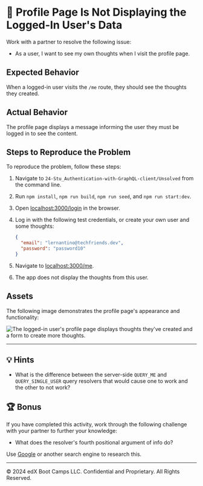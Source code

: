 # 🐛 Profile Page Is Not Displaying the Logged-In User's Data

Work with a partner to resolve the following issue:

* As a user, I want to see my own thoughts when I visit the profile page.

## Expected Behavior

When a logged-in user visits the `/me` route, they should see the thoughts they created.

## Actual Behavior

The profile page displays a message informing the user they must be logged in to see the content.

## Steps to Reproduce the Problem

To reproduce the problem, follow these steps:

1. Navigate to `24-Stu_Authentication-with-GraphQL-client/Unsolved` from the command line.

2. Run `npm install`, `npm run build`, `npm run seed`, and `npm run start:dev`.

3. Open <localhost:3000/login> in the browser.

4. Log in with the following test credentials, or create your own user and some thoughts:

    ```json
    {
      "email": "lernantino@techfriends.dev",
      "password": "password10"
    }
    ```

5. Navigate to <localhost:3000/me>.

6. The app does not display the thoughts from this user.

## Assets

The following image demonstrates the profile page's appearance and functionality:

![The logged-in user's profile page displays thoughts they've created and a form to create more thoughts.](./Images/01-screenshot.png)

---

## 💡 Hints

* What is the difference between the server-side `QUERY_ME` and `QUERY_SINGLE_USER` query resolvers that would cause one to work and the other to not work?

## 🏆 Bonus

If you have completed this activity, work through the following challenge with your partner to further your knowledge:

* What does the resolver's fourth positional argument of info do?

Use [Google](https://www.google.com) or another search engine to research this.

---
© 2024 edX Boot Camps LLC. Confidential and Proprietary. All Rights Reserved.
